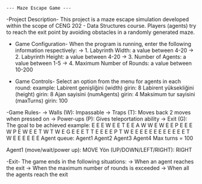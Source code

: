     --- Maze Escape Game ---
    
   -Project Description-
This project is a maze escape simulation developed within the scope of CENG 202 - Data Structures course.
Players (agents) try to reach the exit point by avoiding obstacles in a randomly generated maze.  

   - Game Configuration-
When the program is running, enter the following information respectively:
-> 1. Labyrinth Width: a value between 4-20
-> 2. Labyrinth Height: a value between 4-20 
-> 3. Number of Agents: a value between 1-5
-> 4. Maximum Number of Rounds: a value between 10-200
     
   - Game Controls-
 Select an option from the menu for agents in each round:
example:
   Labirent genişliğini (width) girin: 8
   Labirent yüksekliğini (height) girin: 8
   Ajan sayisini (numAgents) girin: 4
   Maksimum tur sayisini (maxTurns) girin: 100

   -Game Rules-
-> Walls (W): Impassable
-> Traps (T): Moves back 2 moves when pressed on
-> Power-ups (P): Gives teleportation ability
-> Exit (G): The goal to be achieved
example:
E E E W E E T E 
E A W W E W E E 
P E E E W P E W 
E E T W T W E G 
E E E T T E E E 
E P T W E E E E 
E E E E E E E E 
T W E E E E E E 
Agent queue: Agent1 Agent2 Agent3 Agent4 
Max turns = 100

Agent1 (move/wait/power up): MOVE
Yön (UP/DOWN/LEFT/RIGHT): RIGHT

   -Exit-
The game ends in the following situations:
-> When an agent reaches the exit
-> When the maximum number of rounds is exceeded
-> When all the agents reach the exit
